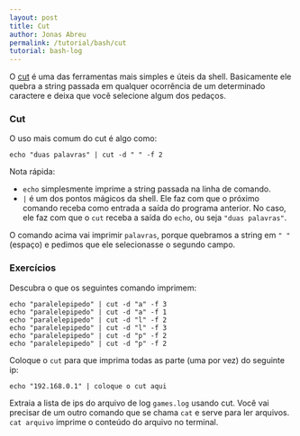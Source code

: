 ```yaml
---
layout: post
title: Cut
author: Jonas Abreu
permalink: /tutorial/bash/cut
tutorial: bash-log
---
```


O [cut][1] é uma das ferramentas mais simples e úteis da shell. Basicamente ele quebra a string passada em qualquer
ocorrência de um determinado caractere e deixa que você selecione algum dos pedaços.

### Cut

O uso mais comum do cut é algo como:

    echo "duas palavras" | cut -d " " -f 2

Nota rápida: 

* `echo` simplesmente imprime a string passada na linha de comando.
* `|` é um dos pontos mágicos da shell. Ele faz com que o próximo comando receba como entrada a saída do programa anterior. No caso, ele faz com que o `cut` receba a saída do `echo`, ou seja `"duas palavras"`.

O comando acima vai imprimir `palavras`, porque quebramos a string em `" "` (espaço) e pedimos que ele selecionasse 
o segundo campo.

### Exercícios

Descubra o que os seguintes comando imprimem:

    echo "paralelepipedo" | cut -d "a" -f 3
    echo "paralelepipedo" | cut -d "a" -f 1
    echo "paralelepipedo" | cut -d "l" -f 2
    echo "paralelepipedo" | cut -d "l" -f 3
    echo "paralelepipedo" | cut -d "p" -f 2
    echo "paralelepipedo" | cut -d "p" -f 2

Coloque o `cut` para que imprima todas as parte (uma por vez) do seguinte ip:

    echo "192.168.0.1" | coloque o cut aqui

Extraia a lista de ips do arquivo de log `games.log` usando cut. Você vai precisar de um outro comando que se chama `cat` e serve para ler arquivos. `cat arquivo` imprime o conteúdo do arquivo no terminal.

[1]: https://en.wikipedia.org/wiki/Cut_(Unix)
